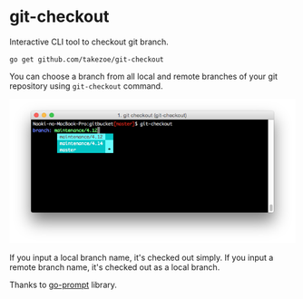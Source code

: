 git-checkout
========
Interactive CLI tool to checkout git branch.

```
go get github.com/takezoe/git-checkout
```

You can choose a branch from all local and remote branches of your git repository using `git-checkout` command.

![git-checkout](git-checkout.png)

If you input a local branch name, it's checked out simply. If you input a remote branch name, it's checked out as a local branch.

Thanks to [go-prompt](https://github.com/c-bata/go-prompt) library.

